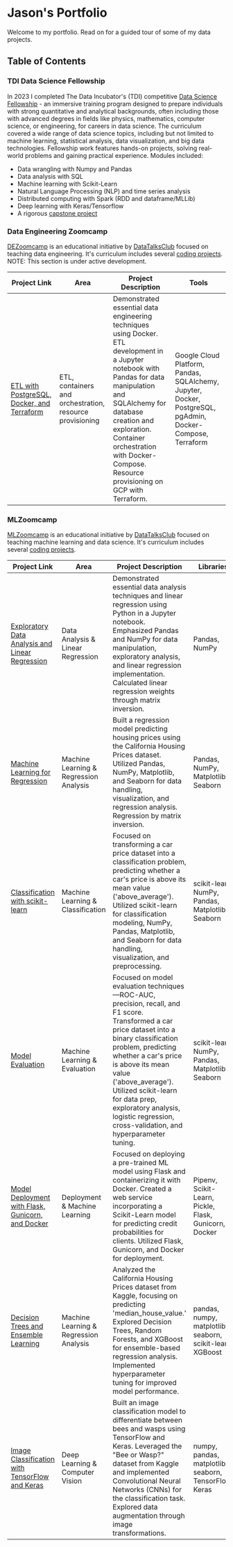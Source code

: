 # Jason's Portfolio

Welcome to my portfolio.  Read on for a guided tour of some of my data projects.

## Table of Contents

### TDI Data Science Fellowship
In 2023 I completed The Data Incubator's (TDI) competitive [Data Science Fellowship]([https://www.thedataincubator.com/](https://www.credly.com/badges/49bedbf7-a813-4a8a-a81f-396302e0511d) "View my certification") - an immersive training program designed to prepare individuals with strong quantitative and analytical backgrounds, often including those with advanced degrees in fields like physics, mathematics, computer science, or engineering, for careers in data science.  The curriculum covered a wide range of data science topics, including but not limited to machine learning, statistical analysis, data visualization, and big data technologies.  Fellowship work features hands-on projects, solving real-world problems and gaining practical experience.  Modules included:
- Data wrangling with Numpy and Pandas
- Data analysis with SQL
- Machine learning with Scikit-Learn
- Natural Language Processing (NLP) and time series analysis
- Distributed computing with Spark (RDD and dataframe/MLLib)
- Deep learning with Keras/Tensorflow
- A rigorous [capstone project](https://github.com/JasonDahl/TDI-Capstone "Go to the Repo")

### Data Engineering Zoomcamp

[DEZoomcamp](https://github.com/DataTalksClub/data-engineering-zoomcamp/tree/main "Go to the MLZoomcamp repo") is an educational initiative by [DataTalksClub](https://datatalks.club/ "Go to DataTalksClub's homepage") focused on teaching data engineering. It's curriculum includes several [coding projects](https://github.com/JasonDahl/de_zoomcamp_hw/tree/main "View repo"). NOTE: This section is under active development.

| Project Link | Area | Project Description | Tools |    
|---|---|---|---|
| [ETL with PostgreSQL, Docker, and Terraform](https://github.com/JasonDahl/de_zoomcamp_hw/tree/main/dehw_01_docker_sql "View project") | ETL, containers and orchestration, resource provisioning | Demonstrated essential data engineering techniques using Docker.  ETL development in a Jupyter notebook with Pandas for data manipulation and SQLAlchemy for database creation and exploration. Container orchestration with Docker-Compose.  Resource provisioning on GCP with Terraform.| Google Cloud Platform, Pandas, SQLAlchemy, Jupyter, Docker, PostgreSQL, pgAdmin, Docker-Compose, Terraform |


### MLZoomcamp

[MLZoomcamp](https://github.com/DataTalksClub/machine-learning-zoomcamp "Go to the MLZoomcamp repo") is an educational initiative by [DataTalksClub](https://datatalks.club/ "Go to DataTalksClub's homepage") focused on teaching machine learning and data science. It's curriculum includes several [coding projects](https://github.com/JasonDahl/mlzoomcamp-homework "View repo").

| Project Link | Area | Project Description | Libraries |    
|---|---|---|---|
| [Exploratory Data Analysis and Linear Regression](https://github.com/JasonDahl/mlzoomcamp-homework/tree/main/homework-1 "View project") | Data Analysis & Linear Regression | Demonstrated essential data analysis techniques and linear regression using Python in a Jupyter notebook. Emphasized Pandas and NumPy for data manipulation, exploratory analysis, and linear regression implementation. Calculated linear regression weights through matrix inversion. | Pandas, NumPy |
| [Machine Learning for Regression](https://github.com/JasonDahl/mlzoomcamp-homework/tree/main/homework-2 "View project") | Machine Learning & Regression Analysis | Built a regression model predicting housing prices using the California Housing Prices dataset. Utilized Pandas, NumPy, Matplotlib, and Seaborn for data handling, visualization, and regression analysis. Regression by matrix inversion.| Pandas, NumPy, Matplotlib, Seaborn |
[Classification with scikit-learn](https://github.com/JasonDahl/mlzoomcamp-homework/tree/main/homework-3 "View project") | Machine Learning & Classification | Focused on transforming a car price dataset into a classification problem, predicting whether a car's price is above its mean value ('above_average'). Utilized scikit-learn for classification modeling, NumPy, Pandas, Matplotlib, and Seaborn for data handling, visualization, and preprocessing. | scikit-learn, NumPy, Pandas, Matplotlib, Seaborn |
|[Model Evaluation](https://github.com/JasonDahl/mlzoomcamp-homework/tree/main/homework-4 "View project") | Machine Learning & Evaluation | Focused on model evaluation techniques—ROC-AUC, precision, recall, and F1 score. Transformed a car price dataset into a binary classification problem, predicting whether a car's price is above its mean value ('above_average'). Utilized scikit-learn for data prep, exploratory analysis, logistic regression, cross-validation, and hyperparameter tuning. | scikit-learn, NumPy, Pandas, Matplotlib, Seaborn |
| [Model Deployment with Flask, Gunicorn, and Docker](https://github.com/JasonDahl/mlzoomcamp-homework/tree/main/homework-5 "View project") | Deployment & Machine Learning | Focused on deploying a pre-trained ML model using Flask and containerizing it with Docker. Created a web service incorporating a Scikit-Learn model for predicting credit probabilities for clients. Utilized Flask, Gunicorn, and Docker for deployment. | Pipenv, Scikit-Learn, Pickle, Flask, Gunicorn, Docker |
| [Decision Trees and Ensemble Learning](https://github.com/JasonDahl/mlzoomcamp-homework/tree/main/homework-6 "View project") | Machine Learning & Regression Analysis | Analyzed the California Housing Prices dataset from Kaggle, focusing on predicting 'median_house_value.' Explored Decision Trees, Random Forests, and XGBoost for ensemble-based regression analysis. Implemented hyperparameter tuning for improved model performance. | pandas, numpy, matplotlib, seaborn, scikit-learn, XGBoost |
| [Image Classification with TensorFlow and Keras](https://github.com/JasonDahl/mlzoomcamp-homework/tree/main/homework-8 "View project") | Deep Learning & Computer Vision | Built an image classification model to differentiate between bees and wasps using TensorFlow and Keras. Leveraged the "Bee or Wasp?" dataset from Kaggle and implemented Convolutional Neural Networks (CNNs) for the classification task. Explored data augmentation through image transformations. | numpy, pandas, matplotlib, seaborn, TensorFlow, Keras |

